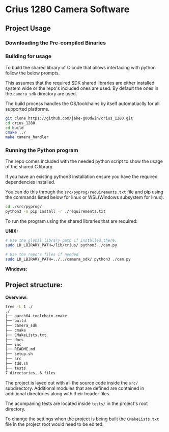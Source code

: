 # Crius 1280 Camera Software

## Project Usage

### Downloading the Pre-compiled Binaries



### Building for usage


To build the shared library of C code that allows interfacing with python
follow the below prompts.

This assumes that the required SDK shared libraries are either installed 
system wide or the repo's included ones are used. By default the ones in the
`camera_sdk` directory are used.

The build process handles the OS/toolchains by itself automatiaclly for all
supported platforms.

```sh
git clone https://github.com/jake-g00dwin/crius_1280.git
cd crius_1280
cd build
cmake ../
make camera_handler
```



### Running the Python program

The repo comes included with the needed python script to show the usage of
the shared C library.

If you have an existing python3 installation ensure you have the required
dependencies installed.

You can do this through the `src/pyprog/requirements.txt` file and pip using the 
commands listed below for linux or WSL(Windows subsystem for linux).
```sh
cd ./src/pyprog/
python3 -m pip install -r ./requirements.txt
```

To run the program using the shared libraries that are required:

**UNIX:**
```sh
# Use the global library path if installed there.
sudo LD_LBIRARY_PATH=/lib/crius/ python3 ./cam.py

# Use the repo's files if needed
sudo LD_LBIRARY_PATH=../../camera_sdk/ python3 ./cam.py
```

**Windows:**





## Project structure:

**Overview:**
```sh
tree -L 1 ./
./
├── aarch64_toolchain.cmake
├── build
├── camera_sdk
├── cmake
├── CMakeLists.txt
├── docs
├── inc
├── README.md
├── setup.sh
├── src
├── tdd.sh
├── tests
7 directories, 6 files
```
The project is layed out with all the source code inside the `src/` 
subdirectory. Additional modules that are defined are contained in additional
directories along with their header files.

The acompaning tests are located inside `tests/` in the project's root 
directory.

To change the settings when the project is being built the `CMakeLists.txt`
file in the project root would need to be edited.


